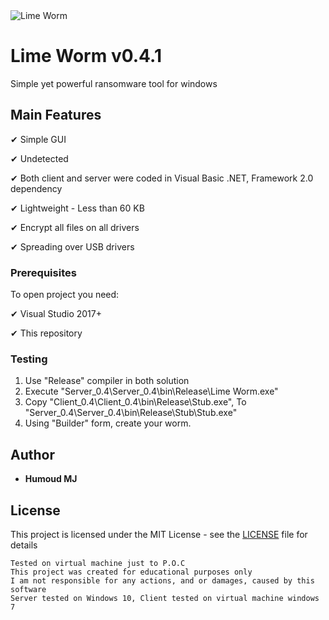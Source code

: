 <img src="https://i.imgur.com/apHF7Q0.png" alt="Lime Worm">

# Lime Worm v0.4.1
	
 Simple yet powerful ransomware tool for windows

 ## Main Features
 
✔ Simple GUI

✔ Undetected

✔ Both client and server were coded in Visual Basic .NET, Framework 2.0 dependency
 
✔ Lightweight - Less than 60 KB

✔ Encrypt all files on all drivers

✔ Spreading over USB drivers
 
 ### Prerequisites

To open project you need:

✔ Visual Studio 2017+

✔ This repository

 ### Testing
 
1. Use "Release" compiler in both solution
2. Execute "Server_0.4\Server_0.4\bin\Release\Lime Worm.exe"
3. Copy "Client_0.4\Client_0.4\bin\Release\Stub.exe", To "Server_0.4\Server_0.4\bin\Release\Stub\Stub.exe"
4. Using "Builder" form, create your worm.
 
## Author

* **Humoud MJ**  

## License

This project is licensed under the MIT License - see the [LICENSE](/LICENSE) file for details

 ```
 Tested on virtual machine just to P.O.C
 This project was created for educational purposes only
 I am not responsible for any actions, and or damages, caused by this software
 Server tested on Windows 10, Client tested on virtual machine windows 7
 ```
